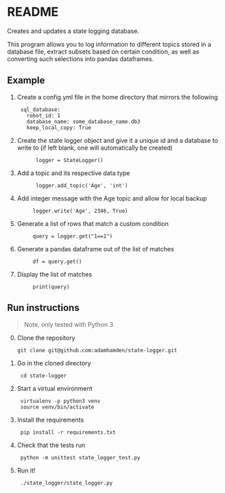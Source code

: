 # README

Creates and updates a state logging database.

This program allows you to log information to different topics stored in a database file, extract subsets based on certain condition, as well as converting such selections into pandas dataframes.

## Example 

1. Create a config.yml file in the home directory that mirrors the following

        sql_database:
          robot_id: 1
          database_name: some_database_name.db3
          keep_local_copy: True

1. Create the state logger object and give it a unique id and a database to write to (if left blank, one will automatically be created)

             logger = StateLogger()
1. Add a topic and its respective data type
             
             logger.add_topic('Age', 'int')
2. Add integer message with the Age topic and allow for local backup
            
            logger.write('Age', 2346, True)
3. Generate a list of rows that match a custom condition

            query = logger.get("1==1")
    
4. Generate a pandas dataframe out of the list of matches
    
            df = query.get()
    
5. Display the list of matches

            print(query)
            
## Run instructions
> Note, only tested with Python 3

0. Clone the repository

       git clone git@github.com:adamhamden/state-logger.git	
1. Go in the cloned directory

		cd state-logger

1. Start a virtual environment

		virtualenv -p python3 venv
		source venv/bin/activate

1. Install the requirements

		pip install -r requirements.txt
		
1. Check that the tests run

		python -m unittest state_logger_test.py
		
1. Run it!

		./state_logger/state_logger.py




